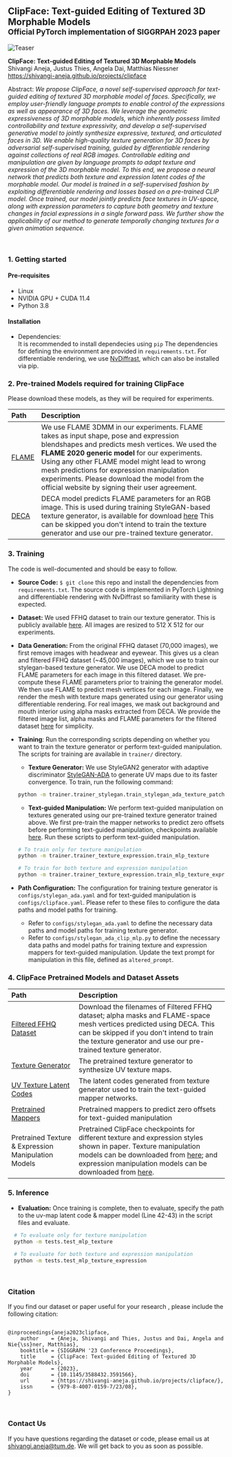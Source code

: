 ## ClipFace: Text-guided Editing of Textured 3D Morphable Models<br><sub>Official PyTorch implementation of SIGGRPAH 2023 paper</sub>

![Teaser](./docs/teaser.gif)

**ClipFace: Text-guided Editing of Textured 3D Morphable Models**<br>
Shivangi Aneja, Justus Thies, Angela Dai, Matthias Niessner<br>
https://shivangi-aneja.github.io/projects/clipface <br>

Abstract: *We propose ClipFace, a novel self-supervised approach for text-guided editing of textured 3D morphable model of faces. Specifically, we employ user-friendly language prompts to enable control of the expressions as well as appearance of 3D faces. We leverage the geometric expressiveness of 3D morphable models, which inherently possess limited controllability and texture expressivity, and develop a self-supervised generative model to jointly synthesize expressive, textured, and articulated faces in 3D. We enable high-quality texture generation for 3D faces by adversarial self-supervised training, guided by differentiable rendering against collections of real RGB images. Controllable editing and manipulation are given by language prompts to adapt texture and expression of the 3D morphable model. To this end, we propose a neural network that predicts both texture and expression latent codes of the morphable model. Our model is trained in a self-supervised fashion by exploiting differentiable rendering and losses based on a pre-trained CLIP model. Once trained, our model jointly predicts face textures in UV-space, along with expression parameters to capture both geometry and texture changes in facial expressions in a single forward pass. We further show the applicability of our method to generate temporally changing textures for a given animation sequence.*

<br>

### <a id="section1">1. Getting started</a>

#### Pre-requisites
- Linux
- NVIDIA GPU + CUDA 11.4 
- Python 3.8

#### Installation
- Dependencies:  
It is recommended to install dependecies using `pip`
The dependencies for defining the environment are provided in `requirements.txt`. For differentiable rendering, we use [NvDiffrast](https://nvlabs.github.io/nvdiffrast/), which can also be installed via pip.

### <a id="section2">2. Pre-trained Models required for training ClipFace</a>
Please download these models, as they will be required for experiments.

| Path                                  | Description
|:--------------------------------------| :----------
| [FLAME](https://flame.is.tue.mpg.de/) | We use FLAME 3DMM in our experiments. FLAME takes as input shape, pose and expression blendshapes and predicts mesh vertices. We used the **FLAME 2020 generic model** for our experiments. Using any other FLAME model might lead to wrong mesh predictions for expression manipulation experiments. Please download the model from the official website by signing their user agreement.
| [DECA](https://deca.is.tue.mpg.de/)                              | DECA model predicts FLAME parameters for an RGB image. This is used during training StyleGAN-based texture generator, is available for download [here](https://drive.google.com/file/d/1hIpapFDc0dWJMJQgFHgWcDTSmjUCEmzL/) This can be skipped you don't intend to train the texture generator and use our pre-trained texture generator. 


### <a id="section3">3. Training</a>

The code is well-documented and should be easy to follow.
* **Source Code:**   `$ git clone` this repo and install the dependencies from `requirements.txt`. The source code is implemented in PyTorch Lightning and differentiable rendering with NvDiffrast so familiarity with these is expected. 
* **Dataset:** We used FFHQ dataset to train our texture generator. This is publicly available [here](https://github.com/NVlabs/ffhq-dataset). All images are resized to 512 X 512 for our experiments.
* **Data Generation:** From the original FFHQ dataset (70,000 images), we first remove images with headwear and eyewear. This gives us a clean and filtered FFHQ dataset (~45,000 images), which we use to train our stylegan-based texture generator. We use DECA model to predict FLAME parameters for each image in this filtered dataset. We pre-compute these FLAME parameters prior to training the generator model. We then use FLAME to predict mesh vertices for each image. Finally, we render the mesh with texture maps generated using our generator using differentiable rendering. For real images, we mask out background and mouth interior using alpha masks extracted from DECA. We provide the filtered image list, alpha masks and FLAME parameters for the filtered dataset [here](#section4) for simplicity.  
* **Training**: Run the corresponding scripts depending on whether you want to train the texture generator or perform text-guided manipulation. The scripts for training are available in `trainer/` directory.
  - **Texture Generator:** We use StyleGAN2 generator with adaptive discriminator [StyleGAN-ADA](https://github.com/NVlabs/stylegan2-ada) to generate UV maps due to its faster convergence. To train, run the following command:
  ```.bash
  python -m trainer.trainer_stylegan.train_stylegan_ada_texture_patch
  ```
  - **Text-guided  Manipulation:** We perform text-guided manipulation on textures generated using our pre-trained texture generator trained above. We first pre-train the mapper networks to predict zero offsets before performing text-guided manipulation, checkpoints available [here](#section4).  Run these scripts to perform text-guided manipulation.
  ```.bash
  # To train only for texture manipulation
  python -m trainer.trainer_texture_expression.train_mlp_texture
  
  # To train for both texture and expression manipulation
  python -m trainer.trainer_texture_expression.train_mlp_texture_expression
  ```

* **Path Configuration:** The configuration for training texture generator is `configs/stylegan_ada.yaml` and for text-guided manipulation is `configs/clipface.yaml`. Please refer to these files to configure the data paths and model paths for training.
  - Refer to `configs/stylegan_ada.yaml` to define the necessary data paths and model paths for training texture generator. 
  - Refer to `configs/stylegan_ada_clip_mlp.py` to define the necessary data paths and model paths for training texture and expression mappers for text-guided manipulation. Update the text prompt for manipulation in this file, defined as `altered_prompt`.  
  
### <a id="section4">4. ClipFace Pretrained Models and Dataset Assets</a>

| Path                                                                                                          | Description
|:--------------------------------------------------------------------------------------------------------------| :----------
| [Filtered FFHQ Dataset](https://drive.google.com/drive/folders/17be2i3L7Eb1Tgmkb_dKMYDAmDs4m2CVe?usp=sharing) | Download the filenames of Filtered FFHQ dataset; alpha masks and FLAME-space mesh vertices predicted using DECA. This can be skipped if you don't intend to train the texture generator and use our pre-trained texture generator.
| [Texture Generator](https://drive.google.com/file/d/1R8PZfoPwe_u4GpzeQ_FvCpBbr50DjwP9/)                       | The pretrained texture generator to synthesize UV texture maps.
| [UV Texture Latent Codes](https://drive.google.com/file/d/1vzAxA_6HFkECRMPgumrvLJW2M3xAiGvI/)                 | The latent codes generated from texture generator used to train the text-guided mapper networks.
| [Pretrained Mappers](https://drive.google.com/file/d/15GUI-v3vf8VsAFwbBPS3EEYFaAEl0GQP/)                      | Pretrained mappers to predict zero offsets for text-guided manipulation
| Pretrained Texture & Expression Manipulation Models                                                           | Pretrained ClipFace checkpoints for different texture and expression styles shown in paper. Texture manipulation models can be downloaded from [here](https://drive.google.com/drive/folders/1B-BOL2EzBNBpZOmJZY7Xwpm783S8PzJs/); and expression manipulation models can be downloaded from [here](https://drive.google.com/drive/folders/1fxBm59PQB1_3Mh11DZOBb3za0gqtYy_F/).

[//]: # (| Pretrained Video Manipulation Sequences                                                                       | Coming soon!)




### <a id="section5">5. Inference</a>

* **Evaluation:**  Once training is complete, then to evaluate, specify the path to the uv-map latent code & mapper model (Line 42-43) in the script files and evaluate.
```.bash
  # To evaluate only for texture manipulation
  python -m tests.test_mlp_texture
  
  # To evaluate for both texture and expression manipulation
  python -m tests.test_mlp_texture_expression
  ```


</br>

### Citation

If you find our dataset or paper useful for your research , please include the following citation:

```

@inproceedings{aneja2023clipface,
    author    = {Aneja, Shivangi and Thies, Justus and Dai, Angela and Nie{\ss}ner, Matthias},
    booktitle = {SIGGRAPH '23 Conference Proceedings},
    title     = {ClipFace: Text-guided Editing of Textured 3D Morphable Models},
    year      = {2023},
    doi       = {10.1145/3588432.3591566},
    url       = {https://shivangi-aneja.github.io/projects/clipface/},
    issn      = {979-8-4007-0159-7/23/08},
}
```

</br>

### Contact Us

If you have questions regarding the dataset or code, please email us at shivangi.aneja@tum.de. We will get back to you as soon as possible.






